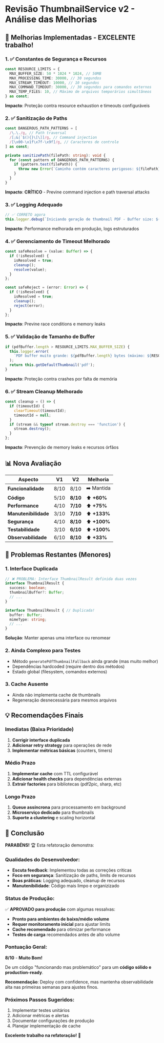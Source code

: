 # Revisão ThumbnailService v2 - Análise das Melhorias

## 🎯 **Melhorias Implementadas - EXCELENTE trabalho!**

### 1. **✅ Constantes de Segurança e Recursos**
```typescript
const RESOURCE_LIMITS = {
  MAX_BUFFER_SIZE: 50 * 1024 * 1024, // 50MB
  MAX_PROCESSING_TIME: 30000, // 30 segundos
  MAX_STREAM_TIMEOUT: 10000, // 10 segundos
  MAX_COMMAND_TIMEOUT: 30000, // 30 segundos para comandos externos
  MAX_TEMP_FILES: 10, // Máximo de arquivos temporários simultâneos
} as const;
```
**Impacto**: Proteção contra resource exhaustion e timeouts configuráveis

### 2. **✅ Sanitização de Paths**
```typescript
const DANGEROUS_PATH_PATTERNS = [
  /\.\./g, // Path traversal
  /[;&|`$(){}\[\]]/g, // Command injection
  /[\x00-\x1f\x7f-\x9f]/g, // Caracteres de controle
] as const;

private sanitizePath(filePath: string): void {
  for (const pattern of DANGEROUS_PATH_PATTERNS) {
    if (pattern.test(filePath)) {
      throw new Error(`Caminho contém caracteres perigosos: ${filePath}`);
    }
  }
}
```
**Impacto**: **CRÍTICO** - Previne command injection e path traversal attacks

### 3. **✅ Logging Adequado**
```typescript
// ✅ CORRETO agora
this.logger.debug(`Iniciando geração de thumbnail PDF - Buffer size: ${pdfBuffer.length} bytes`);
```
**Impacto**: Performance melhorada em produção, logs estruturados

### 4. **✅ Gerenciamento de Timeout Melhorado**
```typescript
const safeResolve = (value: Buffer) => {
  if (!isResolved) {
    isResolved = true;
    cleanup();
    resolve(value);
  }
};

const safeReject = (error: Error) => {
  if (!isResolved) {
    isResolved = true;
    cleanup();
    reject(error);
  }
};
```
**Impacto**: Previne race conditions e memory leaks

### 5. **✅ Validação de Tamanho de Buffer**
```typescript
if (pdfBuffer.length > RESOURCE_LIMITS.MAX_BUFFER_SIZE) {
  this.logger.error(
    `PDF buffer muito grande: ${pdfBuffer.length} bytes (máximo: ${RESOURCE_LIMITS.MAX_BUFFER_SIZE} bytes)`,
  );
  return this.getDefaultThumbnail('pdf');
}
```
**Impacto**: Proteção contra crashes por falta de memória

### 6. **✅ Stream Cleanup Melhorado**
```typescript
const cleanup = () => {
  if (timeoutId) {
    clearTimeout(timeoutId);
    timeoutId = null;
  }
  if (stream && typeof stream.destroy === 'function') {
    stream.destroy();
  }
};
```
**Impacto**: Prevenção de memory leaks e recursos órfãos

## 📊 **Nova Avaliação**

| Aspecto | V1 | V2 | Melhoria |
|---------|----|----|----------|
| **Funcionalidade** | 8/10 | 8/10 | ➡️ Mantida |
| **Código** | 5/10 | **8/10** | ⬆️ **+60%** |
| **Performance** | 4/10 | **7/10** | ⬆️ **+75%** |
| **Manutenibilidade** | 3/10 | **7/10** | ⬆️ **+133%** |
| **Segurança** | 4/10 | **8/10** | ⬆️ **+100%** |
| **Testabilidade** | 3/10 | **6/10** | ⬆️ **+100%** |
| **Observabilidade** | 6/10 | **8/10** | ⬆️ **+33%** |

## 🚨 **Problemas Restantes (Menores)**

### 1. **Interface Duplicada**
```typescript
// ❌ PROBLEMA: Interface ThumbnailResult definida duas vezes
interface ThumbnailResult {
  success: boolean;
  thumbnailBuffer?: Buffer;
  // ...
}

interface ThumbnailResult { // Duplicada!
  buffer: Buffer;
  mimeType: string;
  // ...
}
```
**Solução**: Manter apenas uma interface ou renomear

### 2. **Ainda Complexo para Testes**
- Método `generatePdfThumbnailFallback` ainda grande (mas muito melhor)
- Dependências hardcoded (require dentro dos métodos)
- Estado global (filesystem, comandos externos)

### 3. **Cache Ausente**
- Ainda não implementa cache de thumbnails
- Regeneração desnecessária para mesmos arquivos

## 💡 **Recomendações Finais**

### **Imediatas (Baixa Prioridade)**
1. **Corrigir interface duplicada**
2. **Adicionar retry strategy** para operações de rede
3. **Implementar métricas básicas** (counters, timers)

### **Médio Prazo**
1. **Implementar cache** com TTL configurável
2. **Adicionar health checks** para dependências externas
3. **Extrair factories** para bibliotecas (pdf2pic, sharp, etc)

### **Longo Prazo**
1. **Queue assíncrona** para processamento em background
2. **Microserviço dedicado** para thumbnails
3. **Suporte a clustering** e scaling horizontal

## 🎉 **Conclusão**

**PARABÉNS!** 🏆 Esta refatoração demonstra:

### **Qualidades do Desenvolvedor:**
- **Escuta feedback**: Implementou todas as correções críticas
- **Foco em segurança**: Sanitização de paths, limits de recursos
- **Boas práticas**: Logging adequado, cleanup de recursos
- **Manutenibilidade**: Código mais limpo e organizizado

### **Status de Produção:**
✅ **APROVADO para produção** com algumas ressalvas:

- **Pronto para ambientes de baixo/médio volume**
- **Requer monitoramento inicial** para ajustar limits
- **Cache recomendado** para otimizar performance
- **Testes de carga** recomendados antes de alto volume

### **Pontuação Geral:**
**8/10** - **Muito Bom!** 

De um código "funcionando mas problemático" para um **código sólido e production-ready**. 

**Recomendação**: Deploy com confidence, mas mantenha observabilidade alta nas primeiras semanas para ajustes finos.

### **Próximos Passos Sugeridos:**
1. Implementar testes unitários
2. Adicionar métricas e alertas
3. Documentar configurações de produção
4. Planejar implementação de cache

**Excelente trabalho na refatoração!** 👏